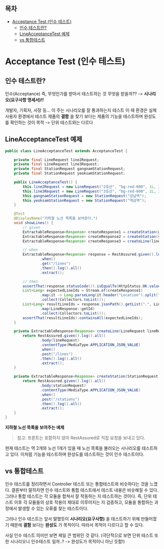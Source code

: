## 목차
- [Acceptance Test (인수 테스트)](#acceptance-test-인수-테스트)
  - [인수 테스트란?](#인수-테스트란)
  - [LineAcceptanceTest 예제](#lineacceptancetest-예제)
  - [vs 통합테스트](#vs-통합테스트)


# Acceptance Test (인수 테스트)

## 인수 테스트란?
인수(Acceptance) 즉, 무엇인가를 받아서 테스트하는 것
무엇을 받을까?? -> __시나리오(요구사항 명세서)!!__

개발자, 기획자, 사장 등... 이 주는 시나리오를 잘 통과하는지 테스트
이 때 환경은 실제 사용자 환경에서 테스트
제품의 __결함__ 을 찾기 보다는 제품의 기능을 테스트하며 완성도를 확인하는 것이 목적 -> 단위 테스트와는 다르다

## LineAcceptanceTest 예제

```java
public class LineAcceptanceTest extends AcceptanceTest {

    private final LineRequest line2Request;
    private final LineRequest line3Request;
    private final StationRequest gangnamStationRequest;
    private final StationRequest yeoksamStationRequest;

    public LineAcceptanceTest() {
        this.line2Request = new LineRequest("2호선", "bg-red-600", 1L, 2L, 4);
        this.line3Request = new LineRequest("3호선", "bg-red-600", 1L, 2L, 5);
        this.gangnamStationRequest = new StationRequest("강남역");
        this.yeoksamStationRequest = new StationRequest("역삼역");
    }

    @Test
    @DisplayName("지하철 노선 목록을 보여준다.")
    void showLines() {
        // given
        ExtractableResponse<Response> createResponse1 = createStation(gangnamStationRequest);
        ExtractableResponse<Response> createResponse2 = createStation(yeoksamStationRequest);
        ExtractableResponse<Response> createResponse3 = createLine(line2Request);

        // when
        ExtractableResponse<Response> response = RestAssured.given().log().all()
                .when()
                .get("/lines")
                .then().log().all()
                .extract();

        // then
        assertThat(response.statusCode()).isEqualTo(HttpStatus.OK.value());
        List<Long> expectedLineIds = Stream.of(createResponse1)
                .map(it -> Long.parseLong(it.header("Location").split("/")[2]))
                .collect(Collectors.toList());
        List<Long> resultLineIds = response.jsonPath().getList(".", LineResponse.class).stream()
                .map(LineResponse::getId)
                .collect(Collectors.toList());
        assertThat(resultLineIds).containsAll(expectedLineIds);
    }

    private ExtractableResponse<Response> createLine(LineRequest lineRequest) {
        return RestAssured.given().log().all()
                .body(lineRequest)
                .contentType(MediaType.APPLICATION_JSON_VALUE)
                .when()
                .post("/lines")
                .then().log().all()
                .extract();
    }

    private ExtractableResponse<Response> createStation(StationRequest stationRequest) {
        return RestAssured.given().log().all()
                .body(stationRequest)
                .contentType(MediaType.APPLICATION_JSON_VALUE)
                .when()
                .post("/stations")
                .then().log().all()
                .extract();
    }
}

```

__지하철 노선 목록을 보여주는 예제__
> 참고: 프론트는 포함하지 않아 RestAssured로 직접 요청을 보내고 있다.

현재 테스트는 역 2개와 노선 1개가 있을 때 노선 목록을 불러오는 시나리오를 테스트하고 있다. 이처럼 기능을 테스트하며 완성도를 테스트하는 것이 인수 테스트이다.

## vs 통합테스트
인수 테스트를 정리하면서 Controller 테스트 또는 통합테스트와 비슷하다는 것을 느꼈다.
결론부터 말하자면 인수 테스트와 통합 테스트에서 테스트 내용은 비슷해질 수 있다.
그러나 통합 테스트는 각 모듈을 합쳐서 잘 작동하는 지 테스트하는 것이다.
즉, 단위 테스트 이후 각 모듈들의 상호 작용이 제대로 이루어지는 지 검증하고, 모듈을 통합하는 과정에서 발생할 수 있는 오류를 찾는 테스트이다.

그러나 인수 테스트는 앞서 말했듯이 __시나리오(요구사항)__ 을 테스트하기 위해 만들어졌기 때문에 __결함__ 보다는 __완성도__ 가 목적이다. 따라서 목적이 다르다고 할 수 있다.

사실 인수 테스트 의미만 보면 제일 큰 범위인 것 같다.
(극단적으로 보면 단위 테스트 또한 시나리오니 인수테스트 일까..? -> 완성도가 목적이니 아닌 듯함!)
